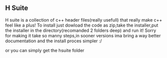 ## H Suite

H suite is a collection of c++ header files(really usefull) that really make c++ feel like a plus! To install just dowload the code as zip,take the installer,put the installer in the directory(recomanded 2 folders deep) and run it! Sorry for making it take so manny steps,in sooner versions ima bring a way better documentation and the install proces simpler :/


or you can simply get the hsuite folder
